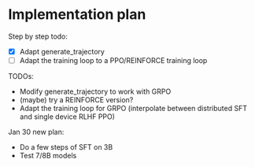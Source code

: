 # Implementation plan


Step by step todo:
- [x] Adapt generate_trajectory
- [ ] Adapt the training loop to a PPO/REINFORCE training loop

TODOs:

- Modify generate_trajectory to work with GRPO
- (maybe) try a REINFORCE version?
- Adapt the training loop for GRPO (interpolate between distributed SFT and single device RLHF PPO)




Jan 30 new plan:
- Do a few steps of SFT on 3B
- Test 7/8B models